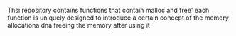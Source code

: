 Thsi repository contains functions that contain malloc and free'
each function is uniquely designed to introduce a certain concept of the memory allocationa dna freeing the memory after using it
